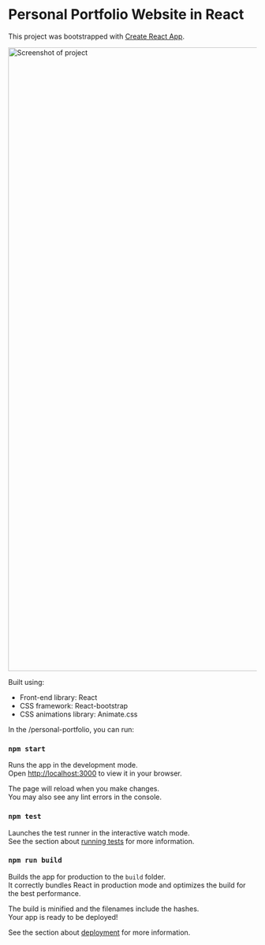 # Personal Portfolio Website in React

This project was bootstrapped with [Create React App](https://github.com/facebook/create-react-app).

<img width="1266" alt="Screenshot of project" src="https://mica-buckaroo-1a2.notion.site/image/https%3A%2F%2Fs3-us-west-2.amazonaws.com%2Fsecure.notion-static.com%2F923c752d-1c1b-4b21-a611-8b8444e1b62b%2F2ead76aa-79cb-49b6-bd1b-fb7345611872.png?id=a030590f-c99b-489d-a110-aaf02d47dfee&table=block&spaceId=e3debdd3-be68-43e5-a9df-e155efdd275a&width=2000&userId=&cache=v2">

Built using:

- Front-end library: React
- CSS framework: React-bootstrap
- CSS animations library: Animate.css

In the /personal-portfolio, you can run:

### `npm start`

Runs the app in the development mode.\
Open [http://localhost:3000](http://localhost:3000) to view it in your browser.

The page will reload when you make changes.\
You may also see any lint errors in the console.

### `npm test`

Launches the test runner in the interactive watch mode.\
See the section about [running tests](https://facebook.github.io/create-react-app/docs/running-tests) for more information.

### `npm run build`

Builds the app for production to the `build` folder.\
It correctly bundles React in production mode and optimizes the build for the best performance.

The build is minified and the filenames include the hashes.\
Your app is ready to be deployed!

See the section about [deployment](https://facebook.github.io/create-react-app/docs/deployment) for more information.
